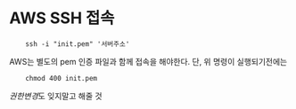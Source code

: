 # AWS SSH 접속

        ssh -i "init.pem" '서버주소'

AWS는 별도의 pem 인증 파일과 함께 접속을 해야한다.
단, 위 명령이 실행되기전에는

        chmod 400 init.pem

*권한변경*도 잊지말고 해줄 것
